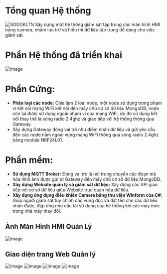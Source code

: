 # Tổng quan Hệ thống
![SODOKLTN](https://github.com/user-attachments/assets/459fa346-4ecc-4cc3-b7e0-54c47d7455c8)
 Xây dựng một hệ thống giám sát tập trung các màn hình HMI bằng camera, nhằm lưu trữ và hiển thị dữ liệu tập trung dễ dàng cho việc giám sát. 
# Phần Hệ thống đã triển khai
![image](https://github.com/user-attachments/assets/479e5199-b3d9-49ce-a41a-3c672e0aeb86)

# Phần Cứng: 
* **Phân loại các node:** Chia làm 2 loại node, một node sử dụng trong phạm vi kết nối mạng WiFi kết nối đến máy chủ cơ sở dữ liệu MongoDB, node còn lại được sử dụng ngoài phạm vi của mạng WiFi, do đó sử dụng kết nối thay thế là sóng radio 2.4ghz và giao tiếp với hệ thống thông qua Gateway. 
* Xây dựng Gateway đóng vai trò như điểm nhận dữ liệu và gửi yêu cầu đến các node nằm ngoài vụng mạng WiFi thông qua sóng radio 2.4ghz bằng module NRF24L01.
# Phần mềm: 
* **Sử dụng MQTT Broker:** Đóng vai trò là nơi trung chuyển các đoạn mã hóa hình ảnh được gửi từ Gateway đến máy chủ cơ sở dữ liệu MongoDB.
* **Xây dựng Website quản lý và giám sát dữ liệu:** Xây dựng các API giao tiếp với cơ sở dữ liệu giúp Website trực quan hóa dữ liệu.
* **Xây dựng ứng dụng điều khiển Camera bằng thư viện Winform của C#:** Giúp người giám sát tùy chỉnh các vùng đọc và đặt tên cho các dữ liệu nhận được, đáp ứng nhu cầu tái sử dụng của hệ thống khi các máy móc trong nhà máy thay đổi. 
## Ảnh Màn Hình HMI Quản Lý
![image](https://github.com/user-attachments/assets/a9d40ece-a144-4254-a1e5-eb7dfdea7b50)
## Giao diện trang Web Quản lý
![image](https://github.com/user-attachments/assets/8faf9eff-df10-4984-a9c5-0ed8151852f6)
![image](https://github.com/user-attachments/assets/df2e8cbc-d1e2-4298-8517-8c00ae321b29)
![image](https://github.com/user-attachments/assets/92dff914-896b-4d21-a242-4504d0189445)
![image](https://github.com/user-attachments/assets/d628d8fa-6d22-42fa-b378-7018dc7c81ef)

